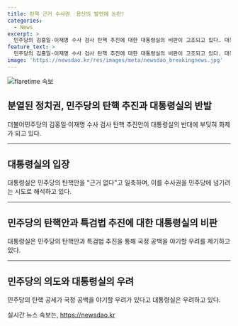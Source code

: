 ```yaml
---
title: 탄핵 근거 수사권  용산의 발언에 논란!
categories:
  - News
excerpt: >
  민주당의 김홍일·이재명 수사 검사 탄핵 추진에 대한 대통령실의 비판이 고조되고 있다. 대통령실은 이들의 탄핵을 통해 민주당이 검찰을 압박하고, 수사권을 얻으려는 시도로 해석하고 있다. 또한, 공수처와 관련하여 민주당의 탄핵안 추진과 특검법 추진의 모순을 지적했으며, 김홍일 전 방통위원장의 탄핵에 대해서도 근거가 명확하지 않다는 입장을 강조했다. 또한, 이러한 탄핵 공세가 국정 공백을 야기할 우려를 제기하며, 후임 인선 절차를 요구하고 있다.
feature_text: >
  민주당의 김홍일·이재명 수사 검사 탄핵 추진에 대한 대통령실의 비판이 고조되고 있다. 대통령실은 이들의 탄핵을 통해 민주당이 검찰을 압박하고, 수사권을 얻으려는 시도로 해석하고 있다. 또한, 공수처와 관련하여 민주당의 탄핵안 추진과 특검법 추진의 모순을 지적했으며, 김홍일 전 방통위원장의 탄핵에 대해서도 근거가 명확하지 않다는 입장을 강조했다. 또한, 이러한 탄핵 공세가 국정 공백을 야기할 우려를 제기하며, 후임 인선 절차를 요구하고 있다.
image: 'https://newsdao.kr/res/images/meta/newsdao_breakingnews.jpg'
---
```


<p><img src="https://newsdao.kr/res/images/meta/newsdao_breakingnews.jpg" alt="flaretime 속보" /></p>

<div class="content-list">

<h2>분열된 정치권, 민주당의 탄핵 추진과 대통령실의 반발</h2>
<p data-ke-size="size16">더불어민주당의 김홍일·이재명 수사 검사 탄핵 추진안이 대통령실의 반대에 부딪혀 화제가 되고 있다.</p>

<hr>

<h2>대통령실의 입장</h2>
<p data-ke-size="size16">대통령실은 민주당의 탄핵안을 "근거 없다"고 일축하며, 이를 수사권을 민주당에 넘기려는 시도로 해석하고 있다.</p>

<hr>

<h2>민주당의 탄핵안과 특검법 추진에 대한 대통령실의 비판</h2>
<p data-ke-size="size16">대통령실은 민주당의 탄핵안과 특검법 추진을 통해 국정 공백을 야기할 우려를 제기하고 있다.</p>

<hr>

<h2>민주당의 의도와 대통령실의 우려</h2>
<p data-ke-size="size16">민주당의 탄핵 공세가 국정 공백을 야기할 우려가 있다고 대통령실은 우려하고 있다.</p>

</div>
실시간 뉴스 속보는, <a href="https://newsdao.kr" rel="dofollow">https://newsdao.kr</a>



